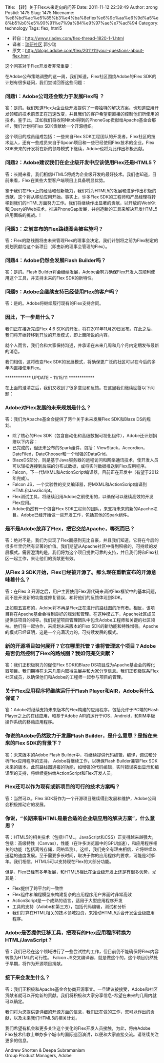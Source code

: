Title: 【转】关于Flex未来走向的问答
Date: 2011-11-12 22:39:49
Author: zrong
Postid: 1475
Slug: 1475
Nicename: %e8%bd%ac%e5%85%b3%e4%ba%8eflex%e6%9c%aa%e6%9d%a5%e8%b5%b0%e5%90%91%e7%9a%84%e9%97%ae%e7%ad%94
Category: technology
Tags: flex, html5

-   转自：<http://www.riadev.com/flex-thread-1820-1-1.html>
-   译者：[瑞研社区](http://www.riadev.com/) 郭少瑞
-   原文：<http://blogs.adobe.com/flex/2011/11/your-questions-about-flex.html>

这个问答对于Flex开发者非常重要：

在Adobe公布策略调整的这一周，我们知道，Flex社区围绕Adobe的Flex
SDK的计划有很多疑问，我们尝试回答这些问题：

### 问题1：Adobe公司还会致力于发展Flex吗 ？

答：是的。我们知道Flex为企业级开发提供了一套独特的解决方案，也知道应用开发领域的技术前景正在迅速改变，并且我们的客户希望更直接的控制他们所使用的技术。鉴于此，正如我们将收购Nitobi得到的PhoneGap贡献给Apache基金会那样，我们计划将Flex
SDK贡献给一个开源组织。

这个项目的成员组成包括：一些来自Flex
SDK工程团队的开发者，Flex社区的技术达人，还有一些成员来自于Spoon项目和一些已经使用Flex技术的企业。Flex
SDK未来的开发将在新的领导模式下继续，Adobe也将为此作出积极贡献。

### 问题2：Adobe建议我们在企业级开发中应该使用Flex还是HTML5？<!--more-->

答：长期来看，我们相信HTML5将成为企业级开发的最好技术。我们也知道，目前来看，Flex在某些大型客户端项目上具备明显优势。

鉴于我们在Flex上的经验和创新能力，我们将为HTML5的发展和进步作出积极的贡献，这个将从移动应用开始。事实上，许多Flex
SDK的工程师和产品经理将转移到我们的HTML方面努力工作。我们将继续作出显著的贡献，以开放的WebKit和jQuery的Web技术，推进PhoneGap发展，并创造新的工具来解决开发HTML5应用面临的挑战。!

### 问题3：之前宣布的Flex路线图会被实施吗？

答：Flex的路线图将由未来管理Flex的理事会决定。我们计划将之前为Flex制定的规划贡献给这个新项目（即由新的理事会管理的Flex）。

### 问题4：Adobe仍然会发展Flash Builder吗？

答：是的。Flash
Builder将会继续发展，Adobe会努力确保Flex开发人员顺利使用这个工具，并支持未来的Flex
SDK的新特性。

### 问题5：Adobe会继续支持已经使用Flex的客户吗？

答：是的。Adobe将继续履行现有的Flex支持合同。

### 因此，下一步是什么？

我们正在接近完成Flex 4.6
SDK的开发，将在2011年11月29日发布。在此之后，我们将开始转移到开放的开发模式，即上面所说的内容。

就个人而言，我们会和大家保持沟通，并承诺在未来几周和几个月内定期发布最新的消息。

我们相信，这将改变Flex
SDK的发展模式，将确保更广泛的社区可以在今后的多年内直接使用Flex。

\*\*\*\*\*\*\*\*\*\*\*\* UPDATE – 11/15/11 \*\*\*\*\*\*\*\*\*\*\*\*

在上面的澄清之后，我们又收到了很多意见和反馈。在这里我们继续回答以下问题：

### Adobe对Flex发展的未来规划是什么？

答：我们为Apache基金会提供了两个关于未来发展Flex SDK和Blaze DS的规划。

-   除了核心的Flex
    SDK（包含自动化和高级数据可视化组件），Adobe还计划捐赠以下内容：
-   已完成的，但还未公布的Spark组件，包括：ViewStack，Accordion，DateFiled，DateChooser和一个增强的DataGrid。
-   BlazeDS部分，则是基于Java服务器的远程访问和网络通讯技术，使开发人员可以轻松连接到后端的分布式数据，或将实时数据推送到Flex应用程序。
-   Falcon，下一代MXML和ActionScript编译器，目前正在开发中（有望于2012年完成）。
-   Falcon
    JS，一个实验性的交叉编译器，将MXML和ActionScript编译到HTML和JavaScript。
-   Flex测试工具，将继续沿用Adobe之前使用的，以确保可以继续高效的开发Flex应用。
-   Adobe仍然有一个包含Flex
    SDK工程师的团队，来支持未来的新的Apache项目。Adobe已经开始做一些开发工作，包括其他的Spark组件。

### 是不是Adobe放弃了Flex，把它交给Apache，等死而已？

答：绝对不是。我们为实现了Flex而感到无比自豪，并且我们知道，它将在今后的很多年里仍然有显著的价值。我们期望从Apache社区中得到积极的，可持续的发展模式。需要澄清的是，我们将为这个项目提供可靠的支持，并且我们将和Flex社区一起工作，来让他们的贡献更有效。

### 从Flex 3 SDK开始，Flex已经被开源了。那么现在重新宣布的开源意味着什么？

答：在Flex 3
开源之后，用户主要使用Flex源代码来调试Flex框架中的基本问题，而不是开发新的功能或修复错误，和将他们的反馈体现到SDK。

正如周五宣布的，Adobe将不再是Flex正在进行的路线图的所有者。相反，该项目将在Apache基金会得到良好的规划和管理。在这种模式下，Apache社区成员提供该项目的领导。我们期望项目管理团队中包含Adobe工程师和关键的社区领袖。他们将一起协作，来规划未来版本的Flex
SDK的新功能和特性增强。Apache的模式已经证明，这是一个充满活力的，可持续发展的模式。

### 新的开源项目如何展开？它在哪里托管？谁将管理这个项目？Adobe是否仍然控制了Flex的路线图？我如何提交贡献？

答：我们正积极努力的促使Flex SDK和Blaze
DS项目成为Apache基金会的孵化器项目。我们期待在未来几周内取得进展并和大家分享信息。我们正积极联系Flex社区成员，以确保他们和Adobe的工程师一起参与项目的管理。

### 关于Flex应用程序将继续运行于Flash Player和AIR，Adobe有什么保证？

答：Adobe将继续支持未来版本的Flex构建的应用程序，包括允许于PC端的Flash
Player之上的在线应用，和基于Adobe
AIR的运行于iOS，Android，和RIM平板操作系统的移动应用程序。

### 你说的Adobe仍然致力于发展Flash Builder，是什么意思？是指在未来的Flex SDK的背景下？

答：未来版本的Adobe Flash
Builder中，将继续提供代码编辑，编译，调试和分析Flex应用程序的支持。
Adobe将继续工作，以确保Flash Builder兼容Flex
SDK未来的版本。此前路线图通报的功能，如增强的代码编辑，实时错误突出显示和编译型的支持，将继续提供给ActionScript和Flex开发人员。

### Flex还可以作为现有或新项目的可行的技术方案吗？

答：当然可以。Flex
SDK将作为一个开源项目继续得到发展和维护，Adobe公司会积极推动它的发展。

### 你说，“长期来看HTML是最合适的企业级应用的解决方案”，什么意思？

答：HTML5的相关技术（包括HTML，JavaScript和CSS）正变得越来越强大，包括：高级特性（Canvas），性能（在许多浏览器中的GPU加速），和应用程序相关的功能（包括离线存储，网络监测）。这样，我们完全有理由相信，它将继续以迅猛的速度发展。至于需要多长时间，取决于你的应用程序的要求，可能是3到5年。我们相信，HTML5可以支持现在Flex的大部分功能。

但是，Flex已经有多年发展，和HTML5相比在企业级开发上还是有很多优势，尤其是：

-   Flex提供了跨平台的一致性
-   Flex组件和编程模型来构建复杂的应用程序用户界面时非常高效
-   ActionScript是一个成熟的语言，适用于大型应用程序开发
-   工具的支持（Adobe和第三方），包括代码编辑，测试和分析
-   我们打算在HTML相关的技术领域投资，来推动HTML5适合开发企业级应用程序。

### Adobe是否提供迁移工具，把现有的Flex应用程序转换为HTML/JavaScript？

答：我们已经在这个领域进行了一些尝试性的工作，但目前仍不能确保将Flex内容转换为HTML的可行性。
Falcon
JS交叉编译器，就是做这个的，这个项目仍然处于早期，将作为开源项目捐献。

### 接下来会发生什么？

答：我们正积极和Apache基金会协商开源事宜。一旦建议被接受，Adobe和社区贡献者就可以开始新的贡献。我们将积极和大家分享信息-希望在未来的几周内就可以确定。

我们将为您提供更详细的开源方面的信息，我们正在做的工作，您可以作出的贡献，以及未来我们HTML5的相关计划。

我们希望有机会和更多关注这个变化的Flex开发人员接触，为此，将由Adobe
Flex技术传教士举办多个城市的国际巡回演讲，以便和大家直接交流。请继续关注更多的信息。

Andrew Shorten & Deepa Subramaniam  
Group Product Managers, Adobe

